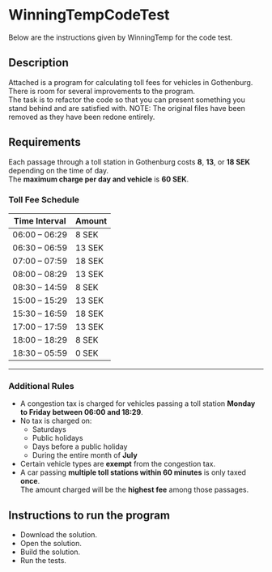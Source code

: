 # WinningTempCodeTest
Below are the instructions given by WinningTemp for the code test.

## Description
Attached is a program for calculating toll fees for vehicles in Gothenburg. There is room for several improvements to the program.  
The task is to refactor the code so that you can present something you stand behind and are satisfied with.
NOTE: The original files have been removed as they have been redone entirely.

## Requirements
Each passage through a toll station in Gothenburg costs **8**, **13**, or **18 SEK** depending on the time of day.  
The **maximum charge per day and vehicle** is **60 SEK**.

### Toll Fee Schedule

| Time Interval       | Amount |
|---------------------|--------|
| 06:00 – 06:29       | 8 SEK  |
| 06:30 – 06:59       | 13 SEK |
| 07:00 – 07:59       | 18 SEK |
| 08:00 – 08:29       | 13 SEK |
| 08:30 – 14:59       | 8 SEK  |
| 15:00 – 15:29       | 13 SEK |
| 15:30 – 16:59       | 18 SEK |
| 17:00 – 17:59       | 13 SEK |
| 18:00 – 18:29       | 8 SEK  |
| 18:30 – 05:59       | 0 SEK  |

---

### Additional Rules

- A congestion tax is charged for vehicles passing a toll station **Monday to Friday between 06:00 and 18:29**.
- No tax is charged on:
  - Saturdays
  - Public holidays
  - Days before a public holiday
  - During the entire month of **July**
- Certain vehicle types are **exempt** from the congestion tax.
- A car passing **multiple toll stations within 60 minutes** is only taxed **once**.  
  The amount charged will be the **highest fee** among those passages.


## Instructions to run the program
- Download the solution.
- Open the solution.
- Build the solution.
- Run the tests.
